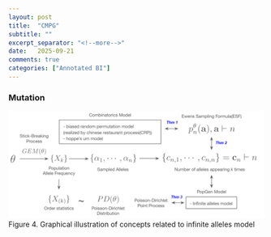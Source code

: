 ```yaml
---
layout: post
title:  "CMPG"
subtitle: ""
excerpt_separator: "<!--more-->"
date:	2025-09-21
comments: true
categories: ["Annotated BI"]
---
```


### Mutation

![alt text](./assets/cmpg_ch4.png)
Figure 4. Graphical illustration of concepts related to infinite alleles model
